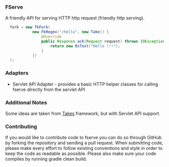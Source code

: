 ### FServe
A friendly API for serving HTTP http request (friendly http serving).

```java
  fork = new TkFork(
            new FkRegex("/hello", new Take() {
                @Override
                public Response ack(Request request) throws IOException {
                    return new RsText("Hello !!!");
                }
            })
  );
```

### Adapters
 * Servlet API Adapter - provides a basic HTTP helper classes for calling fserve directly from the servlet API


### Additional Notes
Some ideas are taken from [Takes](https://github.com/yegor256/takes) framework, but with Servlet API support.

### Contributing
If you would like to contribute code to fserve you can do so through GitHub by forking the repository and sending
a pull request. When submitting code, please make every effort to follow existing conventions and style in order to
keep the code as readable as possible. Please also make sure your code compiles by running gradle clean build.